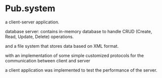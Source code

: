 # Pub.system

a client-server application.

database server:
contains in-memory database to handle CRUD (Create, Read, Update, Delete) operations.

and a file system that stores data based on XML format.

with an implementation of some simple customized protocols for the communication between client and server

a client application was implemented to test the performance of the server.




